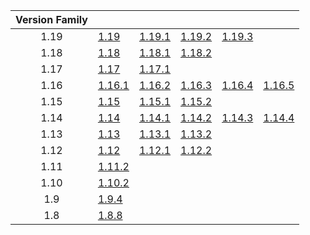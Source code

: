 | Version Family | | | | | |
|:---:|---|---|---|---|---|
| 1.19 | [1.19](https://github.com/BaldGang/spigot-build/releases/download/20230222/spigot-1.19.jar) | [1.19.1](https://github.com/BaldGang/spigot-build/releases/download/20230222/spigot-1.19.1.jar) | [1.19.2](https://github.com/BaldGang/spigot-build/releases/download/20230222/spigot-1.19.2.jar) | [1.19.3](https://github.com/BaldGang/spigot-build/releases/download/20230222/spigot-1.19.3.jar) | |
| 1.18 | [1.18](https://github.com/BaldGang/spigot-build/releases/download/20230222/spigot-1.18.jar) | [1.18.1](https://github.com/BaldGang/spigot-build/releases/download/20230222/spigot-1.18.1.jar) | [1.18.2](https://github.com/BaldGang/spigot-build/releases/download/20230222/spigot-1.18.2.jar) | | |
| 1.17 | [1.17](https://github.com/BaldGang/spigot-build/releases/download/20230222/spigot-1.17.jar) | [1.17.1](https://github.com/BaldGang/spigot-build/releases/download/20230222/spigot-1.17.1.jar) | | | |
| 1.16 | [1.16.1](https://github.com/BaldGang/spigot-build/releases/download/20230222/spigot-1.16.1.jar) | [1.16.2](https://github.com/BaldGang/spigot-build/releases/download/20230222/spigot-1.16.2.jar) | [1.16.3](https://github.com/BaldGang/spigot-build/releases/download/20230222/spigot-1.16.3.jar) | [1.16.4](https://github.com/BaldGang/spigot-build/releases/download/20230222/spigot-1.16.4.jar) | [1.16.5](https://github.com/BaldGang/spigot-build/releases/download/20230222/spigot-1.16.5.jar) |
| 1.15 | [1.15](https://github.com/BaldGang/spigot-build/releases/download/20230222/spigot-1.15.jar) | [1.15.1](https://github.com/BaldGang/spigot-build/releases/download/20230222/spigot-1.15.1.jar) | [1.15.2](https://github.com/BaldGang/spigot-build/releases/download/20230222/spigot-1.15.2.jar) | | |
| 1.14 | [1.14](https://github.com/BaldGang/spigot-build/releases/download/20230222/spigot-1.14.jar) | [1.14.1](https://github.com/BaldGang/spigot-build/releases/download/20230222/spigot-1.14.1.jar) | [1.14.2](https://github.com/BaldGang/spigot-build/releases/download/20230222/spigot-1.14.2.jar) | [1.14.3](https://github.com/BaldGang/spigot-build/releases/download/20230222/spigot-1.14.3.jar) | [1.14.4](https://github.com/BaldGang/spigot-build/releases/download/20230222/spigot-1.14.4.jar) |
| 1.13 | [1.13](https://github.com/BaldGang/spigot-build/releases/download/20230222/spigot-1.13.jar) | [1.13.1](https://github.com/BaldGang/spigot-build/releases/download/20230222/spigot-1.13.1.jar) | [1.13.2](https://github.com/BaldGang/spigot-build/releases/download/20230222/spigot-1.13.2.jar) | | |
| 1.12 | [1.12](https://github.com/BaldGang/spigot-build/releases/download/20230222/spigot-1.12.jar) | [1.12.1](https://github.com/BaldGang/spigot-build/releases/download/20230222/spigot-1.12.1.jar) | [1.12.2](https://github.com/BaldGang/spigot-build/releases/download/20230222/spigot-1.12.2.jar) | | |
| 1.11 | [1.11.2](https://github.com/BaldGang/spigot-build/releases/download/20230222/spigot-1.11.2.jar) | | | | |
| 1.10 | [1.10.2](https://github.com/BaldGang/spigot-build/releases/download/20230222/spigot-1.10.2.jar) | | | | |
| 1.9 | [1.9.4](https://github.com/BaldGang/spigot-build/releases/download/20230222/spigot-1.9.4.jar) | | | | |
| 1.8 | [1.8.8](https://github.com/BaldGang/spigot-build/releases/download/20230222/spigot-1.8.8.jar) | | | | |
